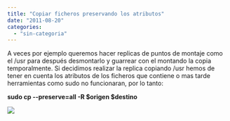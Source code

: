 ```yaml
---
title: "Copiar ficheros preservando los atributos"
date: "2011-08-20"
categories: 
  - "sin-categoria"
---
```


A veces por ejemplo queremos hacer replicas de puntos de montaje como el /usr para después desmontarlo y guarrear con el montando la copia temporalmente. Si decidimos realizar la replica copiando /usr hemos de tener en cuenta los atributos de los ficheros que contiene o mas tarde herramientas como sudo no funcionaran, por lo tanto:  
  
**sudo cp --preserve=all -R $origen $destino**

![](https://blogger.googleusercontent.com/tracker/3262098284547378612-3103166191264552232?l=tablondesastre.blogspot.com)
